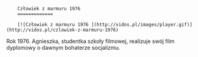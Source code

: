 
        Człowiek z marmuru 1976 
        =============
        
        [![Człowiek z marmuru 1976 ](http://vidos.pl/images/player.gif)](http://vidos.pl/czlowiek-z-marmuru-1976)
        
        
 Rok 1976. Agnieszka, studentka szkoły filmowej, realizuje swój film dyplomowy o dawnym bohaterze socjalizmu.
    